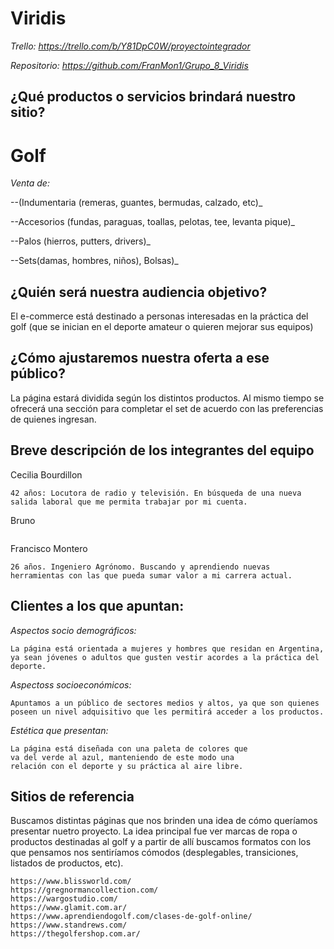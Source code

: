 # Viridis

_Trello: https://trello.com/b/Y81DpC0W/proyectointegrador_

_Repositorio: https://github.com/FranMon1/Grupo_8_Viridis_

## ¿Qué productos o servicios brindará nuestro sitio?

# Golf 

_Venta de:_ 

--(Indumentaria (remeras, guantes, 
bermudas, calzado, etc)_

--Accesorios (fundas, paraguas, 
toallas, pelotas, tee, levanta pique)_

--Palos (hierros, putters, drivers)_

--Sets(damas, hombres, niños), Bolsas)_

## ¿Quién será nuestra audiencia objetivo?

El e-commerce está destinado a personas interesadas en la práctica del golf (que se inician en el deporte amateur o quieren mejorar sus equipos)

## ¿Cómo ajustaremos nuestra oferta a ese público?

La página estará dividida según los distintos productos. Al mismo tiempo se ofrecerá una sección para completar el set de acuerdo con las preferencias de quienes ingresan. 

## Breve descripción de los integrantes del equipo

Cecilia Bourdillon
```
42 años: Locutora de radio y televisión. En búsqueda de una nueva salida laboral que me permita trabajar por mi cuenta.
```
Bruno
```
```
Francisco Montero
```
26 años. Ingeniero Agrónomo. Buscando y aprendiendo nuevas herramientas con las que pueda sumar valor a mi carrera actual. 
```

## Clientes a los que apuntan:


_Aspectos socio demográficos:_

```
La página está orientada a mujeres y hombres que residan en Argentina, ya sean jóvenes o adultos que gusten vestir acordes a la práctica del deporte. 
```

_Aspectoss socioeconómicos:_

```
Apuntamos a un público de sectores medios y altos, ya que son quienes poseen un nivel adquisitivo que les permitirá acceder a los productos. 

```
_Estética que presentan:_

```
La página está diseñada con una paleta de colores que 
va del verde al azul, manteniendo de este modo una 
relación con el deporte y su práctica al aire libre.

```

## Sitios de referencia

Buscamos distintas páginas que nos brinden una idea de 
cómo queríamos presentar nuetro proyecto. 
La idea principal fue ver marcas de ropa o productos 
destinadas al golf y a partir de allí buscamos formatos 
con los que pensamos nos sentiríamos cómodos 
(desplegables, transiciones, listados de productos, etc).


```
https://www.blissworld.com/  
https://gregnormancollection.com/ 
https://wargostudio.com/ 
https://www.glamit.com.ar/ 
https://www.aprendiendogolf.com/clases-de-golf-online/ 
https://www.standrews.com/ 
https://thegolfershop.com.ar/
```